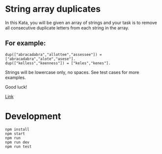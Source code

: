 # String array duplicates

In this Kata, you will be given an array of strings and your task is to remove all consecutive duplicate letters from each string in the array.

## For example:

```
dup(["abracadabra","allottee","assessee"]) = ["abracadabra","alote","asese"].
dup(["kelless","keenness"]) = ["keles","kenes"].
```

Strings will be lowercase only, no spaces. See test cases for more examples.

Good luck!

[Link](https://www.codewars.com/kata/59f08f89a5e129c543000069/train/javascript)

# Development

```
npm install
npm start
npm run
npm run dev
npm run test
```
